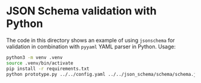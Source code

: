 # JSON Schema validation with Python

The code in this directory shows an example of using `jsonschema` for validation in combination with `pyyaml` YAML parser in Python.
Usage:

```bash
python3 -m venv .venv
source .venv/bin/activate
pip install -r requirements.txt
python prototype.py ../../config.yaml ../../json_schema/schema/schema.json
```
